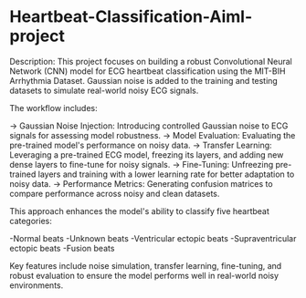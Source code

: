 ﻿# Heartbeat-Classification-Aiml-project
Description:
This project focuses on building a robust Convolutional Neural Network (CNN) model for ECG heartbeat classification using the MIT-BIH Arrhythmia Dataset. Gaussian noise is added to the training and testing datasets to simulate real-world noisy ECG signals. 

The workflow includes:

-> Gaussian Noise Injection: Introducing controlled Gaussian noise to ECG signals for assessing model robustness.
-> Model Evaluation: Evaluating the pre-trained model's performance on noisy data.
-> Transfer Learning: Leveraging a pre-trained ECG model, freezing its layers, and adding new dense layers to fine-tune for noisy signals.
-> Fine-Tuning: Unfreezing pre-trained layers and training with a lower learning rate for better adaptation to noisy data.
-> Performance Metrics: Generating confusion matrices to compare performance across noisy and clean datasets.

This approach enhances the model's ability to classify five heartbeat categories:

-Normal beats
-Unknown beats
-Ventricular ectopic beats
-Supraventricular ectopic beats
-Fusion beats

Key features include noise simulation, transfer learning, fine-tuning, and robust evaluation to ensure the model performs well in real-world noisy environments.
